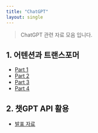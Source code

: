 ```yaml
---
title: "ChatGPT"
layout: single
---
```


> ChatGPT 관련 자료 모음 입니다.

## 1. 어텐션과 트랜스포머
* [Part 1][1]
* [Part 2][2]
* [Part 3][3]
* [Part 4][4]
## 2. 챗GPT API 활용
* [발표 자료][5]

[1]: https://youtu.be/Wp4hRuwiN3I
[2]: https://youtu.be/x0mwvV1R4oQ
[3]: https://youtu.be/41KcONN3ok0
[4]: https://youtu.be/4xF7D5Bo53c
[5]: https://drive.google.com/drive/folders/1UOryemJ767xBVAOEJQ33eNJlrU49AUYK
